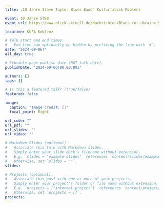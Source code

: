 ```yaml
---
title: „10 Jahre Steve Taylor Blues Band“ Kulturfabrik Koblenz

event: 10 Jahre STBB
event_url: https://www.blick-aktuell.de/Nachrichten/Blues-for-Ukraine-506556.html

location: KUFA Koblenz

# Talk start and end times.
#   End time can optionally be hidden by prefixing the line with `#`.
date: "2024-09-06T"
all_day: true

# Schedule page publish date (NOT talk date).
publishDate: "2024-09-06T00:00:00Z"

authors: []
tags: []

# Is this a featured talk? (true/false)
featured: false

image:
  caption: "Image credit: []"
  focal_point: Right

url_code: ""
url_pdf: ""
url_slides: ""
url_video: ""

# Markdown Slides (optional).
#   Associate this talk with Markdown slides.
#   Simply enter your slide deck's filename without extension.
#   E.g. `slides = "example-slides"` references `content/slides/example-slides.md`.
#   Otherwise, set `slides = ""`.
slides:

# Projects (optional).
#   Associate this post with one or more of your projects.
#   Simply enter your project's folder or file name without extension.
#   E.g. `projects = ["internal-project"]` references `content/project/deep-learning/index.md`.
#   Otherwise, set `projects = []`.
projects:
---
```

